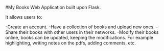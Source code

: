 #My Books
Web Application built upon Flask.

It allows users to:

-Create an account.
-Have a collection of books and upload new ones.
-Share their books with other users in their networks.
-Modify their books online, books can be updated, keeping the modifications. For example highlighting, writing notes on the pdfs, adding comments, etc.
